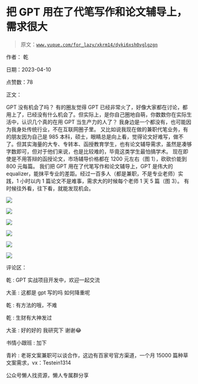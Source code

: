 # 把 GPT 用在了代笔写作和论文辅导上，需求很大

> 原文：[`www.yuque.com/for_lazy/xkrm14/dyki6xsh0vglgzgn`](https://www.yuque.com/for_lazy/xkrm14/dyki6xsh0vglgzgn)



作者： 乾



日期：2023-04-10



点赞数：78



正文：



GPT 没有机会了吗？ 有的圈友觉得 GPT 已经非常火了，好像大家都在讨论，都用上了，已经没有什么机会了。但实际上，是你自己圈地自萌，你数数你在实际生活中，认识几个真的在用 GPT 当生产力的人了？ 我身边是一个都没有，也可能因为我身处传统行业，不在互联网圈子里。 又比如说我现在做的兼职代笔业务，有的朋友因为自己是 985 本科，硕士，眼睛总是向上看，觉得论文好难写，做不了。但其实海量的大专、专转本、函授教育学生，也有论文辅导需求，虽然是凑够字数即可，但对于他们来说，也是比较难的，毕竟这类学生最怕搞学术。 现在即使是不用答辩的函授论文，市场辅导价格都在 1200 元左右（图 1），砍砍价能到 800 元每篇。 我们把 GPT 用在了代笔写作和论文辅导上，GPT 是伟大的 equalizer，能抹平专业的差距。经过一百多人（都是兼职，不是专业老师）实践，1 小时以内 1 篇论文不是难事，需求大的时候每个老师 1 天 5 篇（图 3）。 有时候往外看，往下看，就能发现机会。



![](img/15d9197c1293264adcecc86fe9f63eaa.png)



![](img/aa8f21bd3dcf2895ed43d0b9cfc79d99.png)



![](img/d96185cfcf693aa8acfd52a25ef2bbc8.png)



![](img/c202af13d368092a1c06edc081fad40f.png)



![](img/cdd72bf24e744632f749b9e888c6bdf5.png)



![](img/7e71183a430ccdcee7ec4488646e5154.png)



评论区：



乾 : GPT 实战项目开发中，欢迎一起交流



大圣 : 这都是 gpt 写的吗 如何降重呢



乾 : 有方法的哦，不难



乾 : 生财有大神发过



大圣 : 好的好的 我研究下 谢谢😂



书情小跟班 : 加下



青衿 : 老哥文案兼职可以谈合作，这边有百家号官方渠道，一个月 15000 篇种草文案需求，vx：Testein1314



公众号懒人找资源，懒人专属群分享

